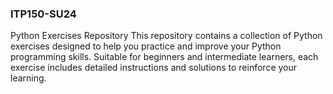 ### ITP150-SU24

Python Exercises Repository  This repository contains a collection of Python exercises designed to help you practice and improve your Python programming skills. Suitable for beginners and intermediate learners, each exercise includes detailed instructions and solutions to reinforce your learning.
